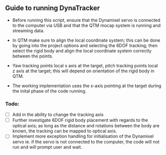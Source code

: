 ## Guide to running DynaTracker
- Before running this script, ensure that the Dynamixel servo is connected to the computer via USB and that the QTM mocap system is running and streaming data.

- In QTM make sure to align the local coordinate system; this can be done by going into the project options and selecting the 6DOF tracking; then select the rigid body and align the local coordinate system correctly between the points.

- Yaw tracking points local x axis at the target, pitch tracking points local z axis at the target; this will depend on orientation of the rigid body in QTM.

- The working implementation uses the x-axis pointing at the target during the inital phase of the code running.

### Todo:
- [ ] Add in the ability to change the tracking axis
- [ ] Further investigate 6DOF rigid body placement with regards to the optical axis; as long as the distance and rotations between the body are known, the tracking can be mapped to optical axis.
- [ ] Implement more exception handling for initialisation of the Dynamixel servo ie. if the servo is not connected to the computer, the code will not run and will prompt user and wait.